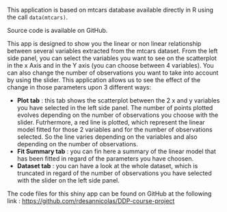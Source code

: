 

This application is based on mtcars database available directly in R using the call `data(mtcars)`.

Source code is available on GitHub.

This app is designed to show you the linear or non linear relationship between several variables extracted from the mtcars dataset.
From the left side panel, you can select the variables you want to see on the scatterplot in the x Axis and in the Y axis (you can choose between 4 variables).
You can also change the number of observations you want to take into account by using the slider.
This application allows us to see the effect of the change in those parameters upon 3 different ways:

 - **Plot tab** : this tab shows the scatterplot between the 2 x and y variables you have selected in the left side panel. The number of points plotted evolves depending on the number of observations you choose with the slider. Futrhermore, a red line is plotted, which represent the linear model fitted for those 2 variables and for the number of observations selected. So the line varies depending on the variables and also depending on the number of observations. 
 - **Fit Summary tab** : you can fin here a summary of the linear model that has been fitted in regard of the parameters you have choosen. 
 - **Dataset tab** : you can have a look at the whole dataset, which is truncated in regard of the number of observations you have selected with the slider on the left side panel.
 
The code files for this shiny app can be found on GitHub at the following link :
<https://github.com/rdesannicolas/DDP-course-project>
